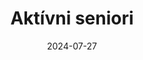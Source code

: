 ---
layout: layouts/non-en-archive-episode.njk
title: Aktívni seniori
date: "2024-07-27"
link: https://www.rtvs.sk/televizia/archiv/14252/478870
datum: 27. 7. 2024
tv: "STVR :2"
foto: /images/uploads/active_seniors_357x206.jpg
alt: Obrázok fotografa
perex: ČT Ostrava - Klub velocipedistov z Ostravy | MTVA Szeged - Dračie lode v Szegede | STVR Košice - Jazerské mažoretky z Košíc | TVP Kraków - Maratónsky bežec z Krakova
tags: skarchive
---